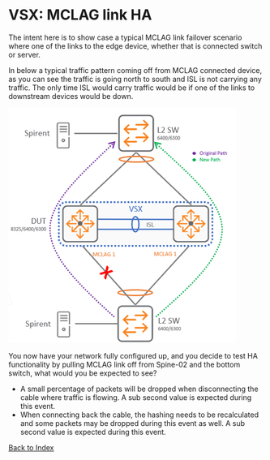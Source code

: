 # VSX: MCLAG link HA

The intent here is to show case a typical MCLAG link failover scenario where one of the links to the edge device, whether that is connected switch or server. 
 
In below a typical traffic pattern coming off from MCLAG connected device, as you can see the traffic is going north to south and ISL is not carrying any traffic. The only time ISL would carry traffic would be if one of the links to downstream devices would be down. 

![](../../../../img/network/management_network/mclag_link_ha.png) 

You now have your network fully configured up, and you decide to test HA functionality by pulling MCLAG link off from Spine-02 and the bottom switch, what would you be expected to see?

* A small percentage of packets will be dropped when disconnecting the cable where traffic is flowing. A sub second value is expected during this event.
* When connecting back the cable, the hashing needs to be recalculated and some packets may be dropped during this event as well. A sub second value is expected during this event.


[Back to Index](../index.md)